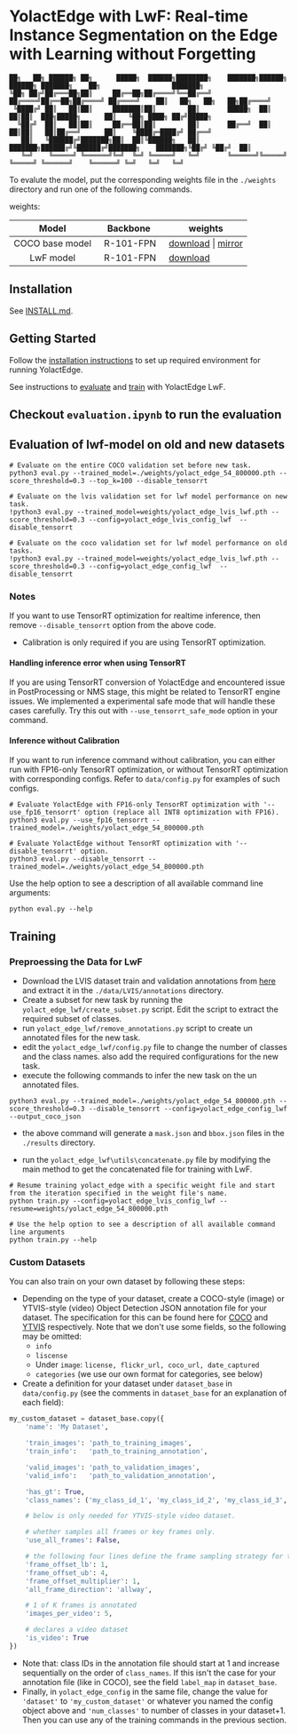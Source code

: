 # YolactEdge with LwF: Real-time Instance Segmentation on the Edge with Learning without Forgetting
```
██╗   ██╗ ██████╗ ██╗      █████╗  ██████╗████████╗    ███████╗██████╗  ██████╗ ███████╗    ██╗                  ███████╗
╚██╗ ██╔╝██╔═══██╗██║     ██╔══██╗██╔════╝╚══██╔══╝    ██╔════╝██╔══██╗██╔════╝ ██╔════╝    ██║   ██╗   ██╗   ██╗██╔════╝
 ╚████╔╝ ██║   ██║██║     ███████║██║        ██║       █████╗  ██║  ██║██║  ███╗█████╗      ██║   ╚██╗ ████╗ ██╔╝█████╗
  ╚██╔╝  ██║   ██║██║     ██╔══██║██║        ██║       ██╔══╝  ██║  ██║██║   ██║██╔══╝      ██║    ╚████╔═████╔╝ ██╔══╝
   ██║   ╚██████╔╝███████╗██║  ██║╚██████╗   ██║       ███████╗██████╔╝╚██████╔╝███████╗    ███████╗╚██╔╝ ╚██╔╝  ██║
   ╚═╝    ╚═════╝ ╚══════╝╚═╝  ╚═╝ ╚═════╝   ╚═╝       ╚══════╝╚═════╝  ╚═════╝ ╚══════╝    ╚══════╝ ╚═╝   ╚═╝   ╚═╝
```

To evalute the model, put the corresponding weights file in the `./weights` directory and run one of the following commands.

weights:

|Model| &nbsp;&nbsp;&nbsp;Backbone&nbsp;&nbsp;&nbsp;&nbsp; | weights |
|:-------------:|:----:|----------------------------------------------------------------------------------------------------------------------|
| COCO base model | R-101-FPN | [download](https://drive.google.com/file/d/1EAzO-vRDZ2hupUJ4JFSUi40lAZ5Jo-Bp/view?usp=sharing) \| [mirror](https://1drv.ms/u/s!AkSxI62eEcpbiG8nFXtvgAkI-c1H?e=HyfH8Z) |
| LwF model | R-101-FPN | [download](https://iitk-my.sharepoint.com/:f:/g/personal/saicharanm22_iitk_ac_in/EsLAKkKDZz9Lg4VaLNhgbSwBB10cCDqATvk6GWG54CE9xw?e=KVIGYQ)

## Installation

See [INSTALL.md](INSTALL.md).

## Getting Started

Follow the [installation instructions](INSTALL.md) to set up required environment for running YolactEdge.

See instructions to [evaluate](https://github.com/haotian-liu/yolact_edge#evaluation) and [train](https://github.com/haotian-liu/yolact_edge#training) with YolactEdge LwF.

## Checkout `evaluation.ipynb` to run the evaluation

## Evaluation of lwf-model on old and new datasets

```Shell
# Evaluate on the entire COCO validation set before new task.
python3 eval.py --trained_model=./weights/yolact_edge_54_800000.pth --score_threshold=0.3 --top_k=100 --disable_tensorrt

# Evaluate on the lvis validation set for lwf model performance on new task.
!python3 eval.py --trained_model=weights/yolact_edge_lvis_lwf.pth --score_threshold=0.3 --config=yolact_edge_lvis_config_lwf  --disable_tensorrt

# Evaluate on the coco validation set for lwf model performance on old tasks.
!python3 eval.py --trained_model=weights/yolact_edge_lvis_lwf.pth --score_threshold=0.3 --config=yolact_edge_config_lwf  --disable_tensorrt
```

### Notes
If you want to use TensorRT optimization for realtime inference, then remove `--disable_tensorrt` option from the above code.
- Calibration is only required if you are using TensorRT optimization. 
#### Handling inference error when using TensorRT
If you are using TensorRT conversion of YolactEdge and encountered issue in PostProcessing or NMS stage, this might be related to TensorRT engine issues. We implemented a experimental safe mode that will handle these cases carefully. Try this out with `--use_tensorrt_safe_mode` option in your command. 



#### Inference without Calibration

If you want to run inference command without calibration, you can either run with FP16-only TensorRT optimization, or without TensorRT optimization with corresponding configs. Refer to `data/config.py` for examples of such configs.

```Shell
# Evaluate YolactEdge with FP16-only TensorRT optimization with '--use_fp16_tensorrt' option (replace all INT8 optimization with FP16).
python3 eval.py --use_fp16_tensorrt --trained_model=./weights/yolact_edge_54_800000.pth

# Evaluate YolactEdge without TensorRT optimization with '--disable_tensorrt' option.
python3 eval.py --disable_tensorrt --trained_model=./weights/yolact_edge_54_800000.pth
```

Use the help option to see a description of all available command line arguments:
```Shell
python eval.py --help
```


## Training

### Preproessing the Data for LwF
- Download the LVIS dataset train and validation annotations from [here](https://www.lvisdataset.org/dataset) and extract it in the `./data/LVIS/annotations` directory.
- Create a subset for new task by running the `yolact_edge_lwf/create_subset.py` script. Edit the script to extract the required subset of classes.
- run `yolact_edge_lwf/remove_annotations.py` script to create un annotated files for the new task.
- edit the `yolact_edge_lwf/config.py` file to change the number of classes and the class names. also add the required configurations for the new task.
- execute the following commands to infer the new task on the un annotated files.
```Shell
python3 eval.py --trained_model=./weights/yolact_edge_54_800000.pth --score_threshold=0.3 --disable_tensorrt --config=yolact_edge_config_lwf --output_coco_json
```
- the above command will generate a `mask.json` and `bbox.json` files in the `./results` directory.

- run the `yolact_edge_lwf\utils\concatenate.py` file by modifying the main method to get the concatenated file for training with LwF.

```Shell
# Resume training yolact_edge with a specific weight file and start from the iteration specified in the weight file's name.
python train.py --config=yolact_edge_lvis_config_lwf --resume=weights/yolact_edge_54_800000.pth

# Use the help option to see a description of all available command line arguments
python train.py --help
```

### Custom Datasets
You can also train on your own dataset by following these steps:
 - Depending on the type of your dataset, create a COCO-style (image) or YTVIS-style (video) Object Detection JSON annotation file for your dataset. The specification for this can be found here for [COCO](http://cocodataset.org/#format-data) and [YTVIS](https://github.com/youtubevos/cocoapi) respectively. Note that we don't use some fields, so the following may be omitted:
   - `info`
   - `liscense`
   - Under `image`: `license, flickr_url, coco_url, date_captured`
   - `categories` (we use our own format for categories, see below)
 - Create a definition for your dataset under `dataset_base` in `data/config.py` (see the comments in `dataset_base` for an explanation of each field):
```Python
my_custom_dataset = dataset_base.copy({
    'name': 'My Dataset',

    'train_images': 'path_to_training_images',
    'train_info':   'path_to_training_annotation',

    'valid_images': 'path_to_validation_images',
    'valid_info':   'path_to_validation_annotation',

    'has_gt': True,
    'class_names': ('my_class_id_1', 'my_class_id_2', 'my_class_id_3', ...),

    # below is only needed for YTVIS-style video dataset.

    # whether samples all frames or key frames only.
    'use_all_frames': False,

    # the following four lines define the frame sampling strategy for the given dataset.
    'frame_offset_lb': 1,
    'frame_offset_ub': 4,
    'frame_offset_multiplier': 1,
    'all_frame_direction': 'allway',

    # 1 of K frames is annotated
    'images_per_video': 5,

    # declares a video dataset
    'is_video': True
})
```
 - Note that: class IDs in the annotation file should start at 1 and increase sequentially on the order of `class_names`. If this isn't the case for your annotation file (like in COCO), see the field `label_map` in `dataset_base`.
 - Finally, in `yolact_edge_config` in the same file, change the value for `'dataset'` to `'my_custom_dataset'` or whatever you named the config object above and `'num_classes'` to number of classes in your dataset+1. Then you can use any of the training commands in the previous section.
 
